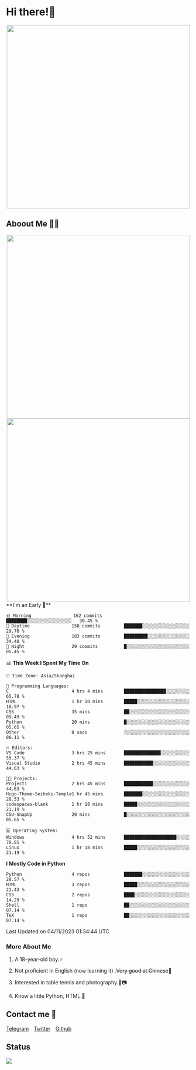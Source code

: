 # Hi there!🎉

<div align=center><img src="https://count.getloli.com/get/@Cicada000?theme=moebooru" width=500px></div>

## Aboout Me 👀💦

<div align=center>
<img src="https://github-readme-stats.vercel.app/api?username=Cicada000&show_icons=true&theme=tokyonight" width=500px>
<br>
<img src="https://github-readme-stats.vercel.app/api/top-langs/?username=Cicada000&show_icons=true&theme=tokyonight&layout=compact" width=500px>
</div>
<!--START_SECTION:waka-->
**I'm an Early 🐤** 

```text
🌞 Morning                162 commits         ████████░░░░░░░░░░░░░░░░░   30.45 % 
🌆 Daytime                158 commits         ███████░░░░░░░░░░░░░░░░░░   29.70 % 
🌃 Evening                183 commits         █████████░░░░░░░░░░░░░░░░   34.40 % 
🌙 Night                  29 commits          █░░░░░░░░░░░░░░░░░░░░░░░░   05.45 % 
```


📊 **This Week I Spent My Time On** 

```text
🕑︎ Time Zone: Asia/Shanghai

💬 Programming Languages: 
C                        4 hrs 4 mins        ████████████████░░░░░░░░░   65.78 % 
HTML                     1 hr 10 mins        █████░░░░░░░░░░░░░░░░░░░░   18.97 % 
CSS                      35 mins             ██░░░░░░░░░░░░░░░░░░░░░░░   09.49 % 
Python                   20 mins             █░░░░░░░░░░░░░░░░░░░░░░░░   05.65 % 
Other                    0 secs              ░░░░░░░░░░░░░░░░░░░░░░░░░   00.11 % 

🔥 Editors: 
VS Code                  3 hrs 25 mins       ██████████████░░░░░░░░░░░   55.37 % 
Visual Studio            2 hrs 45 mins       ███████████░░░░░░░░░░░░░░   44.63 % 

🐱‍💻 Projects: 
Project1                 2 hrs 45 mins       ███████████░░░░░░░░░░░░░░   44.63 % 
Hugo-Theme-Seiheki-Templa1 hr 45 mins        ███████░░░░░░░░░░░░░░░░░░   28.53 % 
codespaces-blank         1 hr 18 mins        █████░░░░░░░░░░░░░░░░░░░░   21.19 % 
CSU-SnapUp               20 mins             █░░░░░░░░░░░░░░░░░░░░░░░░   05.65 % 

💻 Operating System: 
Windows                  4 hrs 52 mins       ████████████████████░░░░░   78.81 % 
Linux                    1 hr 18 mins        █████░░░░░░░░░░░░░░░░░░░░   21.19 % 
```

**I Mostly Code in Python** 

```text
Python                   4 repos             ███████░░░░░░░░░░░░░░░░░░   28.57 % 
HTML                     3 repos             █████░░░░░░░░░░░░░░░░░░░░   21.43 % 
CSS                      2 repos             ████░░░░░░░░░░░░░░░░░░░░░   14.29 % 
Shell                    1 repo              ██░░░░░░░░░░░░░░░░░░░░░░░   07.14 % 
TeX                      1 repo              ██░░░░░░░░░░░░░░░░░░░░░░░   07.14 % 
```




 Last Updated on 04/11/2023 01:34:44 UTC
<!--END_SECTION:waka-->

### More About Me

1. A 18-year-old boy.♂

2. Not proficient in English (now learning it) .~~Very good at Chinese~~🤣

3. Interested in table tennis and photography.🏓📷

4. Know a little Python, HTML.🐍


## Contact me 💬

[Telegram](https://t.me/CicadaLYW)&emsp;[Twitter](https://twitter.com/Cicada0001)&emsp;[Github](https://github.com/Cicada000)

## Status
<img src="https://weather-icon.journeyad.repl.co/@hangzhou?v=1" align="left">







